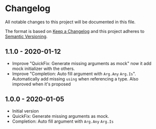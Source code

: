 # Changelog
All notable changes to this project will be documented in this file.

The format is based on [Keep a Changelog](http://keepachangelog.com/en/1.0.0/)
and this project adheres to [Semantic Versioning](http://semver.org/spec/v2.0.0.html).

## 1.1.0 - 2020-01-12
- Improve "QuickFix: Generate missing arguments as mock" now it add mock initializer with the others.
- Improve "Completion: Auto fill argument with `Arg.Any` `Arg.Is`". Automatically add missing `using` when referencing a type. Also improved when it's proposed

## 1.0.0 - 2020-01-05
- Initial version
- QuickFix: Generate missing arguments as mock.
- Completion: Auto fill argument with `Arg.Any` `Arg.Is`

